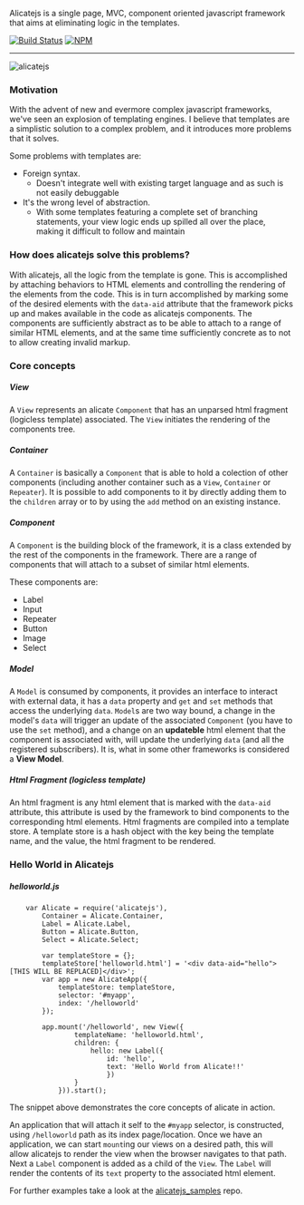 Alicatejs is a single page, MVC, component oriented javascript framework that aims at eliminating logic in the templates.

[![Build Status](https://travis-ci.org/dryajov/alicatejs.svg?branch=master)](https://travis-ci.org/dryajov/alicatejs)
[![NPM](https://nodei.co/npm/alicatejs.png?downloads=true&downloadRank=true&stars=true)](https://nodei.co/npm/alicatejs/)


------------
![alicatejs](https://raw.githubusercontent.com/dryajov/alicatejs/master/logo.jpg)

### Motivation
With the advent of new and evermore complex javascript frameworks, we've seen an explosion of templating engines. I believe
that templates are a simplistic solution to a complex problem, and it introduces more problems that it solves.

Some problems with templates are:

- Foreign syntax.
    - Doesn't integrate well with existing target language and as such is not easily debuggable
- It's the wrong level of abstraction.
    - With some templates featuring a complete set of branching statements,
      your view logic ends up spilled all over the place, making it difficult to
      follow and maintain

### How does alicatejs solve this problems?

With alicatejs, all the logic from the template is gone. This is accomplished by attaching behaviors to HTML elements
and controlling the rendering of the elements from the code. This is in turn accomplished by marking some of the desired elements with
the `data-aid` attribute that the framework picks up and makes available in the code as alicatejs components. The components are sufficiently
abstract as to be able to attach to a range of similar HTML elements, and at the same time sufficiently concrete as to
not to allow creating invalid markup.

### Core concepts

##### View

A `View` represents an alicate `Component` that has an unparsed html fragment (logicless template) associated. The `View` initiates the rendering of the components tree.

##### Container

A `Container` is basically a `Component` that is able to hold a colection of other components (including another container such as a `View`, `Container` or `Repeater`). It is possible to add components to it by directly adding them to the `children` array or to by using the `add` method on an existing instance.

##### Component

A `Component` is the building block of the framework, it is a class extended by the rest of the components in the framework. There are a range of components that will attach to a subset of similar html elements.

These components are:

* Label
* Input
* Repeater
* Button
* Image
* Select

##### Model

A `Model` is consumed by components, it provides an interface to interact with external data, it has a `data` property and `get` and `set` methods that access the underlying `data`. `Model`s are two way bound, a change in the model's `data` will trigger an update of the associated `Component` (you have to use the `set` method),  and a change on an __updateble__ html element that the component is associated with, will update the underlying `data` (and all the registered subscribers). It is, what in some other frameworks is considered a **View Model**.

##### Html Fragment (logicless template)

An html fragment is any html element that is marked with the `data-aid` attribute, this attribute is used by the framework to bind components to the corresponding html elements. Html fragments are compiled into a template store. A template store is a hash object with the key being the template name, and the value, the html fragment to be rendered.

### Hello World in Alicatejs

##### helloworld.js
```
    var Alicate = require('alicatejs'),
        Container = Alicate.Container,
        Label = Alicate.Label,
        Button = Alicate.Button,
        Select = Alicate.Select;
    
        var templateStore = {};
        templateStore['helloworld.html'] = '<div data-aid="hello">[THIS WILL BE REPLACED]</div>';
        var app = new AlicateApp({
            templateStore: templateStore,
            selector: '#myapp',
            index: '/helloworld'
        });
          
        app.mount('/helloworld', new View({
                templateName: 'helloworld.html',
                children: {
                    hello: new Label({
                        id: 'hello',
                        text: 'Hello World from Alicate!!'
                        })
                }
            })).start();

```
The snippet above demonstrates the core concepts of alicate in action.

An application that will attach it self to the `#myapp` selector, is constructed, using `/helloworld` path as its index page/location. Once we have an application, we can start `mount`ing our views on a desired path, this will allow alicatejs to render the view when the browser navigates to that path. Next a `Label` component is added as a child of the `View`. The `Label` will render the contents of its `text` property to the associated html element. 

For further examples take a look at the [alicatejs_samples](https://github.com/dryajov/alicatejs_samples) repo.

